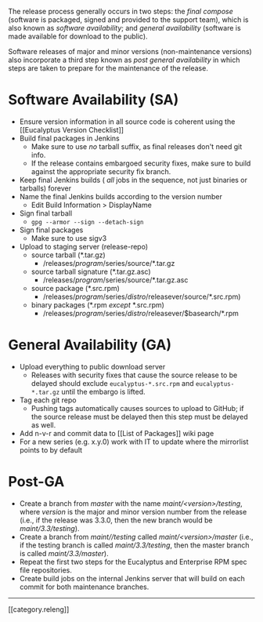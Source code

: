 The release process generally occurs in two steps:  the _final compose_ (software is packaged, signed and provided to the support team), which is also known as _software availability_; and _general availability_ (software is made available for download to the public).

Software releases of major and minor versions (non-maintenance versions) also incorporate a third step known as _post general availability_ in which steps are taken to prepare for the maintenance of the release.

# Software Availability (SA)

* Ensure version information in all source code is coherent using the [[Eucalyptus Version Checklist]]
* Build final packages in Jenkins
  * Make sure to use _no_ tarball suffix, as final releases don't need git info.
  * If the release contains embargoed security fixes, make sure to build against the appropriate security fix branch.
* Keep final Jenkins builds ( _all_ jobs in the sequence, not just binaries or tarballs) forever
* Name the final Jenkins builds according to the version number
  * Edit Build Information > DisplayName
* Sign final tarball
  * `gpg --armor --sign --detach-sign`
* Sign final packages
  * Make sure to use sigv3
* Upload to staging server (release-repo)
  * source tarball (*.tar.gz)
     * /releases/$program/$series/source/*.tar.gz
  * source tarball signature (*.tar.gz.asc)
     * /releases/$program/$series/source/*.tar.gz.asc
  * source package (*.src.rpm)
     * /releases/$program/$series/$distro/$releasever/source/*.src.rpm)
  * binary packages (*.rpm _except_ *.src.rpm)
     * /releases/$program/$series/$distro/$releasever/$basearch/*.rpm

# General Availability (GA)

* Upload everything to public download server
  * Releases with security fixes that cause the source release to be delayed should exclude `eucalyptus-*.src.rpm` and `eucalyptus-*.tar.gz` until the embargo is lifted.
* Tag each git repo
  * Pushing tags automatically causes sources to upload to GitHub; if the source release must be delayed then this step must be delayed as well.
* Add n-v-r and commit data to [[List of Packages]] wiki page
* For a new series (e.g. x.y.0) work with IT to update where the mirrorlist points to by default

# Post-GA

* Create a branch from _master_ with the name _maint/\<version\>/testing_, where _version_ is the major and minor version number from the release (i.e., if the release was 3.3.0, then the new branch would be _maint/3.3/testing_).
* Create a branch from _maint/<version>/testing_ called _maint/\<version\>/master_ (i.e., if the testing branch is called _maint/3.3/testing_, then the master branch is called _maint/3.3/master_).
* Repeat the first two steps for the Eucalyptus and Enterprise RPM spec file repositories.
* Create build jobs on the internal Jenkins server that will build on each commit for both maintenance branches.

*****

[[category.releng]]